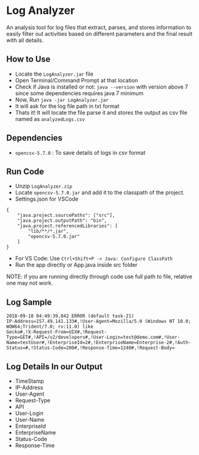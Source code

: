 # Log Analyzer

An analysis tool for log files that extract, parses, and stores information
to easily filter out activities based on different parameters and the final result with all details.

## How to Use

- Locate the `LogAnalyzer.jar` file
- Open Terminal/Command Prompt at that location
- Check if Java is installed or not: `java --version` with version above 7 since some dependencies requires java 7 minimum
- Now, Run `java -jar LogAnalyzer.jar`
- It will ask for the log file path in txt format
- Thats it! It will locate the file parse it and stores the output as csv file named as `analyzedLogs.csv`

## Dependencies

- `opencsv-5.7.0` : To save details of logs in csv format

## Run Code

- Unzip `LogAnalyzer.zip`
- Locate `opencsv-5.7.0.jar` and add it to the classpath of the project.
- Settings.json for VSCode

```
{
    "java.project.sourcePaths": ["src"],
    "java.project.outputPath": "bin",
    "java.project.referencedLibraries": [
        "lib/**/*.jar",
        "opencsv-5.7.0.jar"
    ]
}
```

- For VS Code: Use `Ctrl+Shift+P -> Java: Configure ClassPath`
- Run the app directly or App.java inside src folder

NOTE: if you are running directly through code use full path to file, relative one may not work.

## Log Sample

```
2018-09-18 04:49:39,842 ERROR (default task-21)
IP-Address=157.49.141.133#,!User-Agent=Mozilla/5.0 (Windows NT 10.0; WOW64;Trident/7.0; rv:11.0) like
Gecko#,!X-Request-From=UIX#,!Request-Type=GET#,!API=/v2/developers#,!User-Login=test@demo.com#,!User-Name=testUser#,!EnterpriseId=2#,!EnterpriseName=Enterprise-2#,!Auth-Status=#,!Status-Code=200#,!Response-Time=1240#,!Request-Body=
```

## Log Details In our Output

- TimeStamp
- IP-Address
- User-Agent
- Request-Type
- API
- User-Login
- User-Name
- EnterpriseId
- EnterpriseName
- Status-Code
- Response-Time
